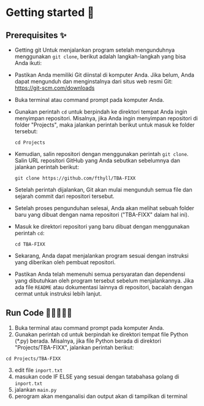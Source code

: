 # Getting started 🥇
## Prerequisites ✨
- Getting git
Untuk menjalankan program setelah mengunduhnya menggunakan `git clone`, berikut adalah langkah-langkah yang bisa Anda ikuti:

- Pastikan Anda memiliki Git diinstal di komputer Anda. Jika belum, Anda dapat mengunduh dan menginstalnya dari situs web resmi Git: https://git-scm.com/downloads

- Buka terminal atau command prompt pada komputer Anda.

- Gunakan perintah `cd` untuk berpindah ke direktori tempat Anda ingin menyimpan repositori. Misalnya, jika Anda ingin menyimpan repositori di folder "Projects", maka jalankan perintah berikut untuk masuk ke folder tersebut:
   ```
   cd Projects
   ```

- Kemudian, salin repositori dengan menggunakan perintah `git clone`. Salin URL repositori GitHub yang Anda sebutkan sebelumnya dan jalankan perintah berikut:
   ```
   git clone https://github.com/fthyll/TBA-FIXX
   ```

- Setelah perintah dijalankan, Git akan mulai mengunduh semua file dan sejarah commit dari repositori tersebut.

- Setelah proses pengunduhan selesai, Anda akan melihat sebuah folder baru yang dibuat dengan nama repositori ("TBA-FIXX" dalam hal ini).

- Masuk ke direktori repositori yang baru dibuat dengan menggunakan perintah `cd`:
   ```
   cd TBA-FIXX
   ```

- Sekarang, Anda dapat menjalankan program sesuai dengan instruksi yang diberikan oleh pembuat repositori.

- Pastikan Anda telah memenuhi semua persyaratan dan dependensi yang dibutuhkan oleh program tersebut sebelum menjalankannya. Jika ada file `README` atau dokumentasi lainnya di repositori, bacalah dengan cermat untuk instruksi lebih lanjut.

## Run Code 🏃‍♀️🏃‍♂️🏃
1.  Buka terminal atau command prompt pada komputer Anda.
2.  Gunakan perintah cd untuk berpindah ke direktori tempat file Python (*.py) berada. Misalnya, jika file Python berada di direktori "Projects/TBA-FIXX", jalankan perintah berikut:
```
cd Projects/TBA-FIXX
```

3.  edit file ```inport.txt``` 
4.  masukan code IF ELSE yang sesuai dengan tatabahasa golang di ```inport.txt``` 
5. jalankan ```main.py```
6. perogram akan menganalisi dan output akan di tampilkan di terminal
